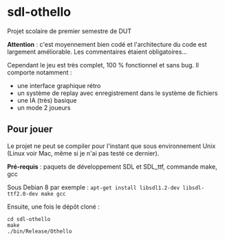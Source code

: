 # sdl-othello
Projet scolaire de premier semestre de DUT

**Attention** : c'est moyennement bien codé et l'architecture du code est largement améliorable. Les commentaires étaient obligatoires...

Cependant le jeu est très complet, 100 % fonctionnel et sans bug. Il comporte notamment :
 - une interface graphique rétro
 - un système de replay avec enregistrement dans le système de fichiers
 - une IA (très) basique
 - un mode 2 joueurs

## Pour jouer
Le projet ne peut se compiler pour l'instant que sous environnement Unix (Linux voir Mac, même si je n'ai pas testé ce dernier).

**Pré-requis** : paquets de développement SDL et SDL_ttf, commande make, gcc

Sous Debian 8 par exemple : `apt-get install libsdl1.2-dev libsdl-ttf2.0-dev make gcc`

Ensuite, une fois le dépôt cloné :
```
cd sdl-othello
make
./bin/Release/Othello
```
